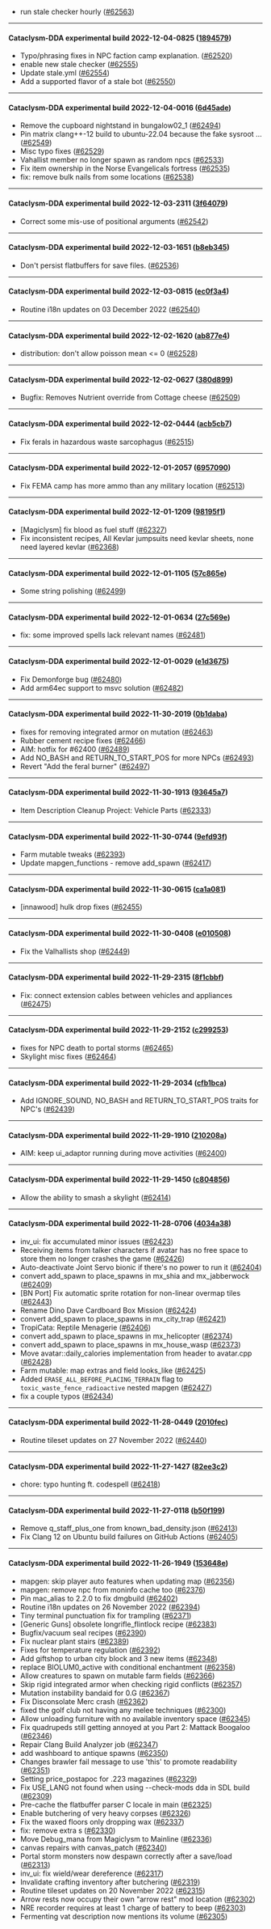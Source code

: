 * run stale checker hourly ([#62563](https://github.com/CleverRaven/Cataclysm-DDA/pull/62563))

---

#### Cataclysm-DDA experimental build 2022-12-04-0825 ([1894579](https://github.com/CleverRaven/Cataclysm-DDA/releases/tag/cdda-experimental-2022-12-04-0825))

* Typo/phrasing fixes in NPC faction camp explanation. ([#62520](https://github.com/CleverRaven/Cataclysm-DDA/pull/62520))
* enable new stale checker ([#62555](https://github.com/CleverRaven/Cataclysm-DDA/pull/62555))
* Update stale.yml ([#62554](https://github.com/CleverRaven/Cataclysm-DDA/pull/62554))
* Add a supported flavor of a stale bot ([#62550](https://github.com/CleverRaven/Cataclysm-DDA/pull/62550))

---

#### Cataclysm-DDA experimental build 2022-12-04-0016 ([6d45ade](https://github.com/CleverRaven/Cataclysm-DDA/releases/tag/cdda-experimental-2022-12-04-0016))

* Remove the cupboard nightstand in bungalow02_1 ([#62494](https://github.com/CleverRaven/Cataclysm-DDA/pull/62494))
* Pin matrix clang++-12 build to ubuntu-22.04 because the fake sysroot … ([#62549](https://github.com/CleverRaven/Cataclysm-DDA/pull/62549))
* Misc typo fixes ([#62529](https://github.com/CleverRaven/Cataclysm-DDA/pull/62529))
* Vahallist member no longer spawn as random npcs ([#62533](https://github.com/CleverRaven/Cataclysm-DDA/pull/62533))
* Fix item ownership in the Norse Evangelicals fortress ([#62535](https://github.com/CleverRaven/Cataclysm-DDA/pull/62535))
* fix: remove bulk nails from some locations ([#62538](https://github.com/CleverRaven/Cataclysm-DDA/pull/62538))

---

#### Cataclysm-DDA experimental build 2022-12-03-2311 ([3f64079](https://github.com/CleverRaven/Cataclysm-DDA/releases/tag/cdda-experimental-2022-12-03-2311))

* Correct some mis-use of positional arguments ([#62542](https://github.com/CleverRaven/Cataclysm-DDA/pull/62542))

---

#### Cataclysm-DDA experimental build 2022-12-03-1651 ([b8eb345](https://github.com/CleverRaven/Cataclysm-DDA/releases/tag/cdda-experimental-2022-12-03-1651))

* Don't persist flatbuffers for save files. ([#62536](https://github.com/CleverRaven/Cataclysm-DDA/pull/62536))

---

#### Cataclysm-DDA experimental build 2022-12-03-0815 ([ec0f3a4](https://github.com/CleverRaven/Cataclysm-DDA/releases/tag/cdda-experimental-2022-12-03-0815))

* Routine i18n updates on 03 December 2022 ([#62540](https://github.com/CleverRaven/Cataclysm-DDA/pull/62540))

---

#### Cataclysm-DDA experimental build 2022-12-02-1620 ([ab877e4](https://github.com/CleverRaven/Cataclysm-DDA/releases/tag/cdda-experimental-2022-12-02-1620))

* distribution: don't allow poisson mean <= 0 ([#62528](https://github.com/CleverRaven/Cataclysm-DDA/pull/62528))

---

#### Cataclysm-DDA experimental build 2022-12-02-0627 ([380d899](https://github.com/CleverRaven/Cataclysm-DDA/releases/tag/cdda-experimental-2022-12-02-0627))

* Bugfix: Removes Nutrient override from Cottage cheese ([#62509](https://github.com/CleverRaven/Cataclysm-DDA/pull/62509))

---

#### Cataclysm-DDA experimental build 2022-12-02-0444 ([acb5cb7](https://github.com/CleverRaven/Cataclysm-DDA/releases/tag/cdda-experimental-2022-12-02-0444))

* Fix ferals in hazardous waste sarcophagus ([#62515](https://github.com/CleverRaven/Cataclysm-DDA/pull/62515))

---

#### Cataclysm-DDA experimental build 2022-12-01-2057 ([6957090](https://github.com/CleverRaven/Cataclysm-DDA/releases/tag/cdda-experimental-2022-12-01-2057))

* Fix FEMA camp has more ammo than any military location ([#62513](https://github.com/CleverRaven/Cataclysm-DDA/pull/62513))

---

#### Cataclysm-DDA experimental build 2022-12-01-1209 ([98195f1](https://github.com/CleverRaven/Cataclysm-DDA/releases/tag/cdda-experimental-2022-12-01-1209))

* [Magiclysm] fix blood as fuel stuff ([#62327](https://github.com/CleverRaven/Cataclysm-DDA/pull/62327))
* Fix inconsistent recipes, All Kevlar jumpsuits need kevlar sheets, none need layered kevlar ([#62368](https://github.com/CleverRaven/Cataclysm-DDA/pull/62368))

---

#### Cataclysm-DDA experimental build 2022-12-01-1105 ([57c865e](https://github.com/CleverRaven/Cataclysm-DDA/releases/tag/cdda-experimental-2022-12-01-1105))

* Some string polishing ([#62499](https://github.com/CleverRaven/Cataclysm-DDA/pull/62499))

---

#### Cataclysm-DDA experimental build 2022-12-01-0634 ([27c569e](https://github.com/CleverRaven/Cataclysm-DDA/releases/tag/cdda-experimental-2022-12-01-0634))

* fix: some improved spells lack relevant names ([#62481](https://github.com/CleverRaven/Cataclysm-DDA/pull/62481))

---

#### Cataclysm-DDA experimental build 2022-12-01-0029 ([e1d3675](https://github.com/CleverRaven/Cataclysm-DDA/releases/tag/cdda-experimental-2022-12-01-0029))

* Fix Demonforge bug ([#62480](https://github.com/CleverRaven/Cataclysm-DDA/pull/62480))
* Add arm64ec support to msvc solution ([#62482](https://github.com/CleverRaven/Cataclysm-DDA/pull/62482))

---

#### Cataclysm-DDA experimental build 2022-11-30-2019 ([0b1daba](https://github.com/CleverRaven/Cataclysm-DDA/releases/tag/cdda-experimental-2022-11-30-2019))

* fixes for removing integrated armor on mutation ([#62463](https://github.com/CleverRaven/Cataclysm-DDA/pull/62463))
* Rubber cement recipe fixes ([#62466](https://github.com/CleverRaven/Cataclysm-DDA/pull/62466))
* AIM: hotfix for #62400 ([#62489](https://github.com/CleverRaven/Cataclysm-DDA/pull/62489))
* Add NO_BASH and RETURN_TO_START_POS for more NPCs ([#62493](https://github.com/CleverRaven/Cataclysm-DDA/pull/62493))
* Revert "Add the feral burner" ([#62497](https://github.com/CleverRaven/Cataclysm-DDA/pull/62497))

---

#### Cataclysm-DDA experimental build 2022-11-30-1913 ([93645a7](https://github.com/CleverRaven/Cataclysm-DDA/releases/tag/cdda-experimental-2022-11-30-1913))

* Item Description Cleanup Project: Vehicle Parts ([#62333](https://github.com/CleverRaven/Cataclysm-DDA/pull/62333))

---

#### Cataclysm-DDA experimental build 2022-11-30-0744 ([9efd93f](https://github.com/CleverRaven/Cataclysm-DDA/releases/tag/cdda-experimental-2022-11-30-0744))

* Farm mutable tweaks ([#62393](https://github.com/CleverRaven/Cataclysm-DDA/pull/62393))
* Update mapgen_functions - remove add_spawn ([#62417](https://github.com/CleverRaven/Cataclysm-DDA/pull/62417))

---

#### Cataclysm-DDA experimental build 2022-11-30-0615 ([ca1a081](https://github.com/CleverRaven/Cataclysm-DDA/releases/tag/cdda-experimental-2022-11-30-0615))

* [innawood] hulk drop fixes ([#62455](https://github.com/CleverRaven/Cataclysm-DDA/pull/62455))

---

#### Cataclysm-DDA experimental build 2022-11-30-0408 ([e010508](https://github.com/CleverRaven/Cataclysm-DDA/releases/tag/cdda-experimental-2022-11-30-0408))

* Fix the Valhallists shop ([#62449](https://github.com/CleverRaven/Cataclysm-DDA/pull/62449))

---

#### Cataclysm-DDA experimental build 2022-11-29-2315 ([8f1cbbf](https://github.com/CleverRaven/Cataclysm-DDA/releases/tag/cdda-experimental-2022-11-29-2315))

* Fix: connect extension cables between vehicles and appliances ([#62475](https://github.com/CleverRaven/Cataclysm-DDA/pull/62475))

---

#### Cataclysm-DDA experimental build 2022-11-29-2152 ([c299253](https://github.com/CleverRaven/Cataclysm-DDA/releases/tag/cdda-experimental-2022-11-29-2152))

* fixes for NPC death to portal storms ([#62465](https://github.com/CleverRaven/Cataclysm-DDA/pull/62465))
* Skylight misc fixes ([#62464](https://github.com/CleverRaven/Cataclysm-DDA/pull/62464))

---

#### Cataclysm-DDA experimental build 2022-11-29-2034 ([cfb1bca](https://github.com/CleverRaven/Cataclysm-DDA/releases/tag/cdda-experimental-2022-11-29-2034))

* Add IGNORE_SOUND, NO_BASH and RETURN_TO_START_POS traits for NPC's ([#62439](https://github.com/CleverRaven/Cataclysm-DDA/pull/62439))

---

#### Cataclysm-DDA experimental build 2022-11-29-1910 ([210208a](https://github.com/CleverRaven/Cataclysm-DDA/releases/tag/cdda-experimental-2022-11-29-1910))

* AIM: keep ui_adaptor running during move activities ([#62400](https://github.com/CleverRaven/Cataclysm-DDA/pull/62400))

---

#### Cataclysm-DDA experimental build 2022-11-29-1450 ([c804856](https://github.com/CleverRaven/Cataclysm-DDA/releases/tag/cdda-experimental-2022-11-29-1450))

* Allow the ability to smash a skylight ([#62414](https://github.com/CleverRaven/Cataclysm-DDA/pull/62414))

---

#### Cataclysm-DDA experimental build 2022-11-28-0706 ([4034a38](https://github.com/CleverRaven/Cataclysm-DDA/releases/tag/cdda-experimental-2022-11-28-0706))

* inv_ui: fix accumulated minor issues ([#62423](https://github.com/CleverRaven/Cataclysm-DDA/pull/62423))
* Receiving items from talker characters if avatar has no free space to store them no longer crashes the game ([#62426](https://github.com/CleverRaven/Cataclysm-DDA/pull/62426))
* Auto-deactivate Joint Servo bionic if there's no power to run it ([#62404](https://github.com/CleverRaven/Cataclysm-DDA/pull/62404))
* convert add_spawn to place_spawns in mx_shia and mx_jabberwock ([#62409](https://github.com/CleverRaven/Cataclysm-DDA/pull/62409))
* [BN Port] Fix automatic sprite rotation for non-linear overmap tiles ([#62443](https://github.com/CleverRaven/Cataclysm-DDA/pull/62443))
* Rename Dino Dave Cardboard Box Mission ([#62424](https://github.com/CleverRaven/Cataclysm-DDA/pull/62424))
* convert add_spawn to place_spawns in mx_city_trap ([#62421](https://github.com/CleverRaven/Cataclysm-DDA/pull/62421))
* TropiCata: Reptile Menagerie ([#62406](https://github.com/CleverRaven/Cataclysm-DDA/pull/62406))
* convert add_spawn to place_spawns in mx_helicopter ([#62374](https://github.com/CleverRaven/Cataclysm-DDA/pull/62374))
* convert add_spawn to place_spawns in mx_house_wasp ([#62373](https://github.com/CleverRaven/Cataclysm-DDA/pull/62373))
* Move avatar::daily_calories implementation from header to avatar.cpp ([#62428](https://github.com/CleverRaven/Cataclysm-DDA/pull/62428))
* Farm mutable: map extras and field looks_like ([#62425](https://github.com/CleverRaven/Cataclysm-DDA/pull/62425))
* Added `ERASE_ALL_BEFORE_PLACING_TERRAIN` flag to `toxic_waste_fence_radioactive` nested mapgen ([#62427](https://github.com/CleverRaven/Cataclysm-DDA/pull/62427))
* fix a couple typos ([#62434](https://github.com/CleverRaven/Cataclysm-DDA/pull/62434))

---

#### Cataclysm-DDA experimental build 2022-11-28-0449 ([2010fec](https://github.com/CleverRaven/Cataclysm-DDA/releases/tag/cdda-experimental-2022-11-28-0449))

* Routine tileset updates on 27 November 2022 ([#62440](https://github.com/CleverRaven/Cataclysm-DDA/pull/62440))

---

#### Cataclysm-DDA experimental build 2022-11-27-1427 ([82ee3c2](https://github.com/CleverRaven/Cataclysm-DDA/releases/tag/cdda-experimental-2022-11-27-1427))

* chore: typo hunting ft. codespell ([#62418](https://github.com/CleverRaven/Cataclysm-DDA/pull/62418))

---

#### Cataclysm-DDA experimental build 2022-11-27-0118 ([b50f199](https://github.com/CleverRaven/Cataclysm-DDA/releases/tag/cdda-experimental-2022-11-27-0118))

* Remove q_staff_plus_one from known_bad_density.json ([#62413](https://github.com/CleverRaven/Cataclysm-DDA/pull/62413))
* Fix Clang 12 on Ubuntu build failures on GitHub Actions ([#62405](https://github.com/CleverRaven/Cataclysm-DDA/pull/62405))

---

#### Cataclysm-DDA experimental build 2022-11-26-1949 ([153648e](https://github.com/CleverRaven/Cataclysm-DDA/releases/tag/cdda-experimental-2022-11-26-1949))

* mapgen: skip player auto features when updating map ([#62356](https://github.com/CleverRaven/Cataclysm-DDA/pull/62356))
* mapgen: remove npc from moninfo cache too ([#62376](https://github.com/CleverRaven/Cataclysm-DDA/pull/62376))
* Pin mac_alias to 2.2.0 to fix dmgbuild ([#62402](https://github.com/CleverRaven/Cataclysm-DDA/pull/62402))
* Routine i18n updates on 26 November 2022 ([#62394](https://github.com/CleverRaven/Cataclysm-DDA/pull/62394))
* Tiny terminal punctuation fix for trampling ([#62371](https://github.com/CleverRaven/Cataclysm-DDA/pull/62371))
* [Generic Guns] obsolete longrifle_flintlock recipe ([#62383](https://github.com/CleverRaven/Cataclysm-DDA/pull/62383))
* Bugfix/vacuum seal recipes ([#62390](https://github.com/CleverRaven/Cataclysm-DDA/pull/62390))
* Fix nuclear plant stairs ([#62389](https://github.com/CleverRaven/Cataclysm-DDA/pull/62389))
* Fixes for temperature regulation ([#62392](https://github.com/CleverRaven/Cataclysm-DDA/pull/62392))
* Add giftshop to urban city block and 3 new items ([#62348](https://github.com/CleverRaven/Cataclysm-DDA/pull/62348))
* replace BIOLUM0_active with conditional enchantment ([#62358](https://github.com/CleverRaven/Cataclysm-DDA/pull/62358))
* Allow creatures to spawn on mutable farm fields ([#62366](https://github.com/CleverRaven/Cataclysm-DDA/pull/62366))
* Skip rigid integrated armor when checking rigid conflicts ([#62357](https://github.com/CleverRaven/Cataclysm-DDA/pull/62357))
* Mutation instability bandaid for 0.G ([#62367](https://github.com/CleverRaven/Cataclysm-DDA/pull/62367))
* Fix Disconsolate Merc crash ([#62362](https://github.com/CleverRaven/Cataclysm-DDA/pull/62362))
* fixed the golf club not having any melee techniques ([#62300](https://github.com/CleverRaven/Cataclysm-DDA/pull/62300))
* Allow unloading furniture with no available inventory space ([#62345](https://github.com/CleverRaven/Cataclysm-DDA/pull/62345))
* Fix quadrupeds still getting annoyed at you Part 2: Mattack Boogaloo ([#62346](https://github.com/CleverRaven/Cataclysm-DDA/pull/62346))
* Repair Clang Build Analyzer job ([#62347](https://github.com/CleverRaven/Cataclysm-DDA/pull/62347))
* add washboard to antique spawns ([#62350](https://github.com/CleverRaven/Cataclysm-DDA/pull/62350))
* Changes brawler fail message to use 'this' to promote readability ([#62351](https://github.com/CleverRaven/Cataclysm-DDA/pull/62351))
* Setting price_postapoc for .223 magazines ([#62329](https://github.com/CleverRaven/Cataclysm-DDA/pull/62329))
* Fix USE_LANG not found when using --check-mods dda in SDL build ([#62309](https://github.com/CleverRaven/Cataclysm-DDA/pull/62309))
* Pre-cache the flatbuffer parser C locale in main ([#62325](https://github.com/CleverRaven/Cataclysm-DDA/pull/62325))
* Enable butchering of very heavy corpses ([#62326](https://github.com/CleverRaven/Cataclysm-DDA/pull/62326))
* Fix the waxed floors only dropping wax ([#62337](https://github.com/CleverRaven/Cataclysm-DDA/pull/62337))
* fix: remove extra s ([#62330](https://github.com/CleverRaven/Cataclysm-DDA/pull/62330))
* Move Debug_mana from Magiclysm to Mainline ([#62336](https://github.com/CleverRaven/Cataclysm-DDA/pull/62336))
* canvas repairs with canvas_patch ([#62340](https://github.com/CleverRaven/Cataclysm-DDA/pull/62340))
* Portal storm monsters now despawn correctly after a save/load ([#62313](https://github.com/CleverRaven/Cataclysm-DDA/pull/62313))
* inv_ui: fix wield/wear dereference ([#62317](https://github.com/CleverRaven/Cataclysm-DDA/pull/62317))
* Invalidate crafting inventory after butchering ([#62319](https://github.com/CleverRaven/Cataclysm-DDA/pull/62319))
* Routine tileset updates on 20 November 2022 ([#62315](https://github.com/CleverRaven/Cataclysm-DDA/pull/62315))
* Arrow rests now occupy their own "arrow rest" mod location ([#62302](https://github.com/CleverRaven/Cataclysm-DDA/pull/62302))
* NRE recorder requires at least 1 charge of battery to beep ([#62303](https://github.com/CleverRaven/Cataclysm-DDA/pull/62303))
* Fermenting vat description now mentions its volume ([#62305](https://github.com/CleverRaven/Cataclysm-DDA/pull/62305))

